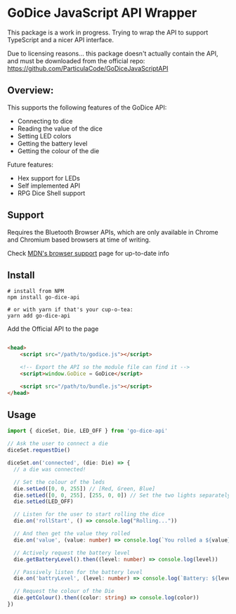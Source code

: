 # GoDice JavaScript API Wrapper

This package is a work in progress. Trying to wrap the API to support TypeScript
and a nicer API interface.

Due to licensing reasons... this package doesn't actually contain the API, and must
be downloaded from the official repo: https://github.com/ParticulaCode/GoDiceJavaScriptAPI

## Overview:

This supports the following features of the GoDice API:

- Connecting to dice
- Reading the value of the dice
- Setting LED colors
- Getting the battery level
- Getting the colour of the die

Future features:

- Hex support for LEDs
- Self implemented API
- RPG Dice Shell support

## Support

Requires the Bluetooth Browser APIs, which are only available in Chrome and
Chromium based browsers at time of writing.

Check [MDN's browser support](mdn-bluetooth) page for up-to-date info

[mdn-bluetooth]: https://developer.mozilla.org/en-US/docs/Web/API/Web_Bluetooth_API#browser_compatibility

## Install

```
# install from NPM
npm install go-dice-api

# or with yarn if that's your cup-o-tea:
yarn add go-dice-api
```

Add the Official API to the page

```html

<head>
    <script src="/path/to/godice.js"></script>

    <!-- Export the API so the module file can find it -->
    <script>window.GoDice = GoDice</script>

    <script src="/path/to/bundle.js"></script>
</head>
```

## Usage

```ts
import { diceSet, Die, LED_OFF } from 'go-dice-api'

// Ask the user to connect a die
diceSet.requestDie()

diceSet.on('connected', (die: Die) => {
  // a die was connected!

  // Set the colour of the leds
  die.setLed([0, 0, 255]) // [Red, Green, Blue]
  die.setLed([0, 0, 255], [255, 0, 0]) // Set the two lights separately 
  die.setLed(LED_OFF)

  // Listen for the user to start rolling the dice
  die.on('rollStart', () => console.log("Rolling..."))

  // And then get the value they rolled
  die.on('value', (value: number) => console.log(`You rolled a ${value}`))

  // Actively request the battery level
  die.getBatteryLevel().then((level: number) => console.log(level))

  // Passively listen for the battery level
  die.on('battryLevel', (level: number) => console.log(`Battery: ${level}%`)) // level: 0-100

  // Request the colour of the Die
  die.getColour().then((color: string) => console.log(color))
})
```
